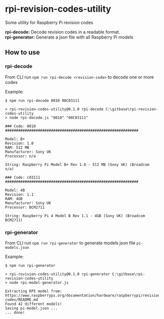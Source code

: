 # rpi-revision-codes-utility

Some utility for Raspberry Pi revision codes

**rpi-decode:** Decode revision codes in a readable format.\
**rpi-generator:** Generate a json file with all Raspberry Pi models

## How to use

### rpi-decode

From CLI run `npm run rpi-decode <revision-code>` to decode one or more codes 
 
Example:
```
$ npm run rpi-decode 0010 00C03111

> rpi-revision-codes-utility@0.1.0 rpi-decode C:\gitbase\rpi-revision-codes-utility
> node rpi-decode.js "0010" "00C03111"

### Code: 0010 #############################################################

Model: B+
Revision: 1.0
RAM: 512 MB
Manufacturer: Sony UK
Processor: n/a

String: Raspberry Pi Model B+ Rev 1.0 - 512 MB (Sony UK) (Broadcom n/a)

### Code: c03111 #############################################################

Model: 4B
Revision: 1.1
RAM: 4GB
Manufacturer: Sony UK
Processor: BCM2711

String: Raspberry Pi 4 Model B Rev 1.1 - 4GB (Sony UK) (Broadcom BCM2711)
```
### rpi-generator
From CLI run `npm run rpi-generator` to generate models json file `pi-models.json` 
 
Example:
```
$ npm run rpi-generator

> rpi-revision-codes-utility@0.1.0 rpi-generator C:\gitbase\rpi-revision-codes-utility
> node rpi-model-generator.js

Extracting RPI model from:
https://www.raspberrypi.org/documentation/hardware/raspberrypi/revision-codes/README.md
Found 42 different models!
Saving pi-model.json ...
... done!
```

